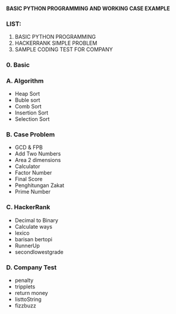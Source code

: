#### BASIC PYTHON PROGRAMMING AND WORKING CASE EXAMPLE
### LIST:
1. BASIC PYTHON PROGRAMMING
2. HACKERRANK SIMPLE PROBLEM
3. SAMPLE CODING TEST FOR COMPANY

### 0. Basic

### A. Algorithm 
  - Heap Sort
  - Buble sort
  - Comb Sort
  - Insertion Sort
  - Selection Sort
### B. Case Problem
  - GCD & FPB
  - Add Two Numbers
  - Area 2 dimensions
  - Calculator
  - Factor Number
  - Final Score
  - Penghitungan Zakat
  - Prime Number
### C. HackerRank
  - Decimal to Binary
  - Calculate ways
  - lexico
  - barisan bertopi
  - RunnerUp
  - secondlowestgrade
### D. Company Test
  - penalty
  - tripplets
  - return money
  - listtoString
  - fizzbuzz
